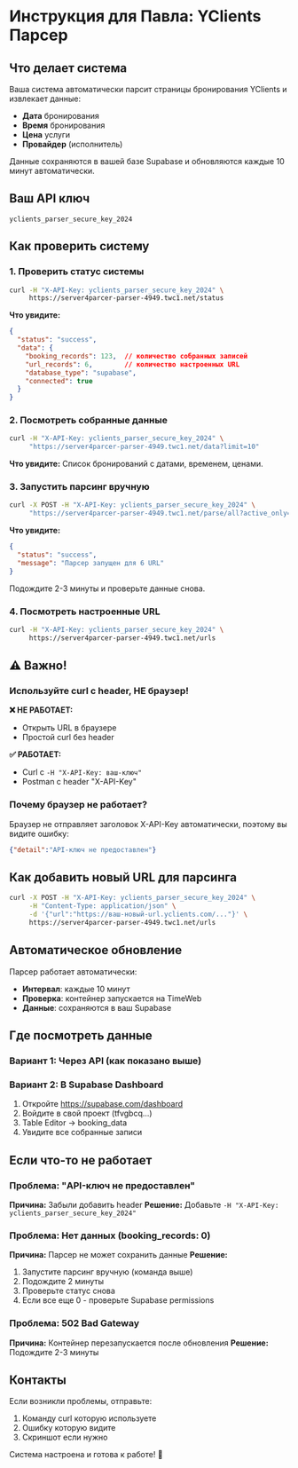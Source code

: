 # Инструкция для Павла: YClients Парсер

## Что делает система

Ваша система автоматически парсит страницы бронирования YClients и извлекает данные:
- **Дата** бронирования
- **Время** бронирования
- **Цена** услуги
- **Провайдер** (исполнитель)

Данные сохраняются в вашей базе Supabase и обновляются каждые 10 минут автоматически.

## Ваш API ключ

```
yclients_parser_secure_key_2024
```

## Как проверить систему

### 1. Проверить статус системы

```bash
curl -H "X-API-Key: yclients_parser_secure_key_2024" \
     https://server4parcer-parser-4949.twc1.net/status
```

**Что увидите:**
```json
{
  "status": "success",
  "data": {
    "booking_records": 123,  // количество собранных записей
    "url_records": 6,        // количество настроенных URL
    "database_type": "supabase",
    "connected": true
  }
}
```

### 2. Посмотреть собранные данные

```bash
curl -H "X-API-Key: yclients_parser_secure_key_2024" \
     "https://server4parcer-parser-4949.twc1.net/data?limit=10"
```

**Что увидите:** Список бронирований с датами, временем, ценами.

### 3. Запустить парсинг вручную

```bash
curl -X POST -H "X-API-Key: yclients_parser_secure_key_2024" \
     "https://server4parcer-parser-4949.twc1.net/parse/all?active_only=false"
```

**Что увидите:**
```json
{
  "status": "success",
  "message": "Парсер запущен для 6 URL"
}
```

Подождите 2-3 минуты и проверьте данные снова.

### 4. Посмотреть настроенные URL

```bash
curl -H "X-API-Key: yclients_parser_secure_key_2024" \
     https://server4parcer-parser-4949.twc1.net/urls
```

## ⚠️ Важно!

### Используйте curl с header, НЕ браузер!

**❌ НЕ РАБОТАЕТ:**
- Открыть URL в браузере
- Простой curl без header

**✅ РАБОТАЕТ:**
- Curl с `-H "X-API-Key: ваш-ключ"`
- Postman с header "X-API-Key"

### Почему браузер не работает?

Браузер не отправляет заголовок X-API-Key автоматически, поэтому вы видите ошибку:
```json
{"detail":"API-ключ не предоставлен"}
```

## Как добавить новый URL для парсинга

```bash
curl -X POST -H "X-API-Key: yclients_parser_secure_key_2024" \
     -H "Content-Type: application/json" \
     -d '{"url":"https://ваш-новый-url.yclients.com/..."}' \
     https://server4parcer-parser-4949.twc1.net/urls
```

## Автоматическое обновление

Парсер работает автоматически:
- **Интервал**: каждые 10 минут
- **Проверка**: контейнер запускается на TimeWeb
- **Данные**: сохраняются в ваш Supabase

## Где посмотреть данные

### Вариант 1: Через API (как показано выше)

### Вариант 2: В Supabase Dashboard

1. Откройте https://supabase.com/dashboard
2. Войдите в свой проект (tfvgbcq...)
3. Table Editor → booking_data
4. Увидите все собранные записи

## Если что-то не работает

### Проблема: "API-ключ не предоставлен"

**Причина:** Забыли добавить header
**Решение:** Добавьте `-H "X-API-Key: yclients_parser_secure_key_2024"`

### Проблема: Нет данных (booking_records: 0)

**Причина:** Парсер не может сохранить данные
**Решение:**
1. Запустите парсинг вручную (команда выше)
2. Подождите 2 минуты
3. Проверьте статус снова
4. Если все еще 0 - проверьте Supabase permissions

### Проблема: 502 Bad Gateway

**Причина:** Контейнер перезапускается после обновления
**Решение:** Подождите 2-3 минуты

## Контакты

Если возникли проблемы, отправьте:
1. Команду curl которую используете
2. Ошибку которую видите
3. Скриншот если нужно

Система настроена и готова к работе! 🎉
